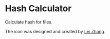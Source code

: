 # Hash Calculator

Calculate hash for files.

The icon was designed and created by [Lei Zhang](https://github.com/GA-1101).
